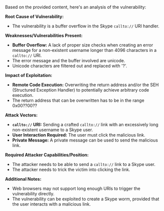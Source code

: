 Based on the provided content, here's an analysis of the vulnerability:

**Root Cause of Vulnerability:**
- The vulnerability is a buffer overflow in the Skype `callto://` URI handler.

**Weaknesses/Vulnerabilities Present:**
- **Buffer Overflow:** A lack of proper size checks when creating an error message for a non-existent username longer than 4096 characters in a `callto://` URI.
- The error message and the buffer involved are unicode.
- Unicode characters are filtered out and replaced with '?'.

**Impact of Exploitation:**
- **Remote Code Execution:** Overwriting the return address and/or the SEH (Structured Exception Handler) to potentially achieve arbitrary code execution.
- The return address that can be overwritten has to be in the range 0x00??00??

**Attack Vectors:**
- **`callto://` URI:** Sending a crafted `callto://` link with an excessively long non-existent username to a Skype user.
- **User Interaction Required:** The user must click the malicious link.
- **Private Message:** A private message can be used to send the malicious link.

**Required Attacker Capabilities/Position:**
- The attacker needs to be able to send a `callto://` link to a Skype user.
- The attacker needs to trick the victim into clicking the link.

**Additional Notes:**
- Web browsers may not support long enough URIs to trigger the vulnerability directly.
- The vulnerability can be exploited to create a Skype worm, provided that the user interacts with a malicious link.